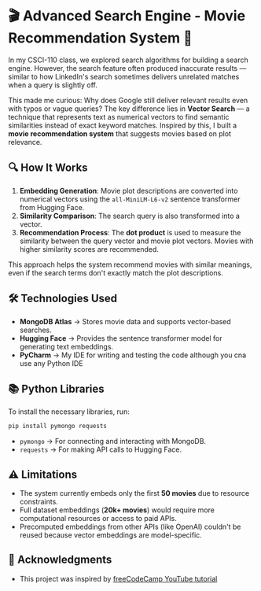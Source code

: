 # 🎬 Advanced Search Engine - Movie Recommendation System 🚀

In my CSCI-110 class, we explored search algorithms for building a search engine. However, the search feature often produced inaccurate results — similar to how LinkedIn's search sometimes delivers unrelated matches when a query is slightly off.

This made me curious: Why does Google still deliver relevant results even with typos or vague queries? The key difference lies in **Vector Search** — a technique that represents text as numerical vectors to find semantic similarities instead of exact keyword matches. Inspired by this, I built a **movie recommendation system** that suggests movies based on plot relevance.

## 🔍 How It Works  
1. **Embedding Generation**: Movie plot descriptions are converted into numerical vectors using the `all-MiniLM-L6-v2` sentence transformer from Hugging Face.  
2. **Similarity Comparison**: The search query is also transformed into a vector.  
3. **Recommendation Process**: The **dot product** is used to measure the similarity between the query vector and movie plot vectors. Movies with higher similarity scores are recommended.  

This approach helps the system recommend movies with similar meanings, even if the search terms don't exactly match the plot descriptions.

## 🛠️ Technologies Used  
- **MongoDB Atlas** → Stores movie data and supports vector-based searches.  
- **Hugging Face** → Provides the sentence transformer model for generating text embeddings.  
- **PyCharm** → My IDE for writing and testing the code although you cna use any Python IDE  

## 📚 Python Libraries  
To install the necessary libraries, run:  

```sh
pip install pymongo requests
```
 
- `pymongo` → For connecting and interacting with MongoDB.  
- `requests` → For making API calls to Hugging Face.  

## ⚠️ Limitations  
- The system currently embeds only the first **50 movies** due to resource constraints.  
- Full dataset embeddings (**20k+ movies**) would require more computational resources or access to paid APIs.  
- Precomputed embeddings from other APIs (like OpenAI) couldn't be reused because vector embeddings are model-specific.  

## 🙏 Acknowledgments 
- This project was inspired by [freeCodeCamp YouTube tutorial](https://youtu.be/JEBDfGqrAUA?si=jeDYGXICExUsDtQf)  

